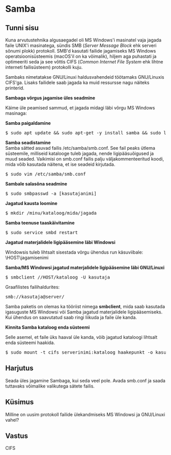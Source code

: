 ﻿# Samba

## Tunni sisu

Kuna arvutustehnika algusaegadel oli MS Windows'i masinatel vaja jagada faile UNIX'i masinatega, sündis SMB (*Server Message Block* ehk serveri sõnumi plokk) protokoll. SMB'd kasutati failide jagamiseks MS Windows operatsioonisüsteemis (macOS'il on ka võimalik), hiljem aga puhastati ja optimeeriti seda ja see võttis CIFS (*Common Internet File System* ehk lihtne interneti failisüsteem) protokolli kuju.

Sambaks nimetatakse GNU/Linuxi haldusvahendeid töötamaks GNU/Linuxis CIFS'ga. Lisaks failidele saab jagada ka muid ressursse nagu näiteks printerid.

<b>Sambaga võrgus jagamise üles seadmine</b>

Käime üle peamised sammud, et jagada midagi läbi võrgu MS Windows masinaga:

<b>Samba paigaldamine</b><br>
<pre>$ sudo apt update && sudo apt-get -y install samba && sudo ldconfig && sudo dpkg --configure -a && sudo apt-get clean</pre>

<b>Samba seadistamine</b><br>
Samba sätted asuvad failis /etc/samba/smb.conf. See fail peaks ütlema süsteemile, milliseid katalooge tuleb jagada, nende ligipääsuõigused ja muud seaded. Vaikimisi on smb.conf failis palju väljakommenteeritud koodi, mida võib kasutada näitena, et ise seadeid kirjutada.
 
<pre>$ sudo vim /etc/samba/smb.conf</pre>

<b>Sambale salasõna seadmine</b>

<pre>$ sudo smbpasswd -a [kasutajanimi]</pre>

<b>Jagatud kausta loomine</b>

<pre>$ mkdir /minu/kataloog/mida/jagada</pre>

<b>Samba teenuse taaskäivitamine</b>

<pre>$ sudo service smbd restart</pre>

<b>Jagatud materjalidele ligipääsemine läbi Windowsi</b>

Windowsis tuleb lihtsalt sisestada võrgu ühendus run käsuviibale: \\HOST\jagamisenimi

<b>Samba/MS Windowsi jagatud materjalidele ligipääsemine läbi GNU/Linuxi</b>

<pre>$ smbclient //HOST/kataloog -U kasutaja</pre>

Graafilistes failihaldurites:<br>
<pre>smb://kasutaja@server/</pre>

Samba paketis on olemas ka tööriist nimega <b>smbclient</b>, mida saab kasutada igasuguste MS Windowsi või Samba jagatud materjalidele ligipääsemiseks. Kui ühendus on saavutatud saab ringi liikuda ja faile üle kanda.

<b>Kinnita Samba kataloog enda süsteemi</b>

Selle asemel, et faile üks haaval üle kanda, võib jagatud kataloogi lihtsalt enda süsteemi haakida.

<pre>$ sudo mount -t cifs serverinimi:kataloog haakepunkt -o kasutaja=kasutajanimi,pass=salasõna</pre>

## Harjutus

Seada üles jagamine Sambaga, kui seda veel pole. Avada smb.conf ja saada tuttavaks võimalike valikutega sätete failis.

## Küsimus

Milline on uusim protokoll failide ülekandmiseks MS Windowsi ja GNU/Linuxi vahel?

## Vastus

CIFS
